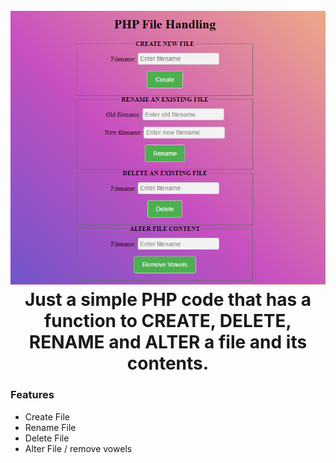 <h1 align="center">
  <br>
  <a href="https://github.com/mkdirlove/PHP_FileHandling"><img src="https://github.com/mkdirlove/PHP_FileHandling/blob/main/fh.PNG" alt="PHP_FileHandling"></a>
  <br>
  Just a simple PHP code that has a function to CREATE, DELETE, RENAME and ALTER a file and its contents.
  <br>
</h1>

### Features
- Create File
- Rename File
- Delete File
- Alter File / remove vowels
